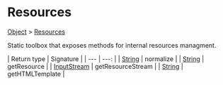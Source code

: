 
# Resources

[Object]() > [Resources](nullfr/faylixe/googlecodejam/client/common/Resources.md)


<p>Static toolbox that exposes methods for internal resources managment.</p>

| Return type | Signature |
| --- | ---: |
| [String]() | normalize |
| [String]() | getResource |
| [InputStream]() | getResourceStream |
| [String]() | getHTMLTemplate |
